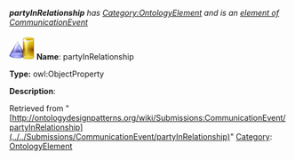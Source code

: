 ___partyInRelationship__ has [Category:OntologyElement](../../Category/OntologyElement "Category:OntologyElement") and is an [element of](../../Property/ElementOf "Property:ElementOf") [CommunicationEvent](../../Submissions/CommunicationEvent "Submissions:CommunicationEvent")_


  




[![ObjectProperty](../../images/thumb/c/c3/ObjectProperty.gif/45px-ObjectProperty.gif)](../../Image/ObjectProperty.gif "ObjectProperty")
__Name__: partyInRelationship 


__Type:__ owl:ObjectProperty 


__Description__: 





Retrieved from "[http://ontologydesignpatterns.org/wiki/Submissions:CommunicationEvent/partyInRelationship](../../Submissions/CommunicationEvent/partyInRelationship)"
 [Category](http://ontologydesignpatterns.org/wiki/Special:Categories "Special:Categories"): [OntologyElement](../../Category/OntologyElement "Category:OntologyElement")